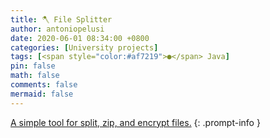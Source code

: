 ```yaml
---
title: 🪓 File Splitter
author: antoniopelusi
date: 2020-06-01 08:34:00 +0800
categories: [University projects]
tags: [<span style="color:#af7219">●</span> Java]
pin: false
math: false
comments: false
mermaid: false
---
```


[GithubLink]: https://github.com/antoniopelusi/File-Splitter

[A simple tool for split, zip, and encrypt files.][GithubLink]
{: .prompt-info }